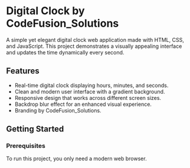 # Digital Clock by CodeFusion_Solutions

A simple yet elegant digital clock web application made with HTML, CSS, and JavaScript. This project demonstrates a visually appealing interface and updates the time dynamically every second.

## Features

- Real-time digital clock displaying hours, minutes, and seconds.
- Clean and modern user interface with a gradient background.
- Responsive design that works across different screen sizes.
- Backdrop blur effect for an enhanced visual experience.
- Branding by CodeFusion_Solutions.

## Getting Started

### Prerequisites

To run this project, you only need a modern web browser.
